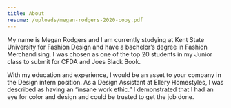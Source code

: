 ```yaml
---
title: About
resume: /uploads/megan-rodgers-2020-copy.pdf
---
```

My name is Megan Rodgers and I am currently studying at Kent State University for Fashion Design and have a bachelor’s degree in Fashion Merchandising. I was chosen as one of the top 20 students in my Junior class to submit for CFDA and Joes Black Book.

With my education and experience, I would be an asset to your company in the Design intern position. As a Design Assistant at Ellery Homestyles, I was described as having an “insane work ethic.” I demonstrated that I had an eye for color and design and could be trusted to get the job done.
